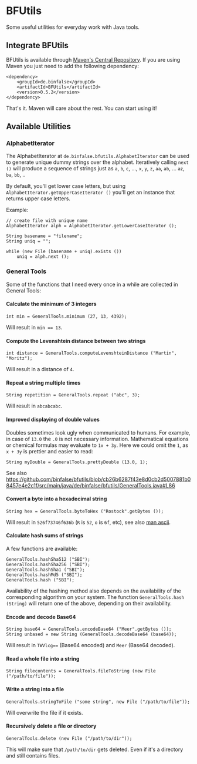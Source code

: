 # BFUtils

Some useful utilities for everyday work with Java tools.

## Integrate BFUtils


BFUtils is available through [Maven's Central Repository](http://search.maven.org/#search%7Cga%7C1%7Cg%3A%22de.binfalse%22%20AND%20a%3A%22BFUtils%22).
If you are using Maven you just need to add the following dependency:

	<dependency>
		<groupId>de.binfalse</groupId>
		<artifactId>BFUtils</artifactId>
		<version>0.5.2</version>
	</dependency>

That's it. Maven will care about the rest. You can start using it!


## Available Utilities

### AlphabetIterator

The AlphabetIterator at `de.binfalse.bfutils.AlphabetIterator` can be used to generate unique dummy strings over the alphabet.
Iteratively calling `next ()` will produce a sequence of strings just as `a`, `b`, `c`, ..., `x`, `y`, `z`, `aa`, `ab`, ... `az`, `ba`, `bb`, ..

By default, you'll get lower case letters, but using `AlphabetIterator.getUpperCaseIterator ()` you'll get an instance that returns upper case letters.

Example:

	// create file with unique name
	AlphabetIterator alph = AlphabetIterator.getLowerCaseIterator ();
	
	String basename = "filename";
	String uniq = "";
	
	while (new File (basename + uniq).exists ())
		uniq = alph.next ();


### General Tools

Some of the functions that I need every once in a while are collected in General Tools:

#### Calculate the minimum of 3 integers

	int min = GeneralTools.minimum (27, 13, 4392);

Will result in `min == 13`.

#### Compute the Levenshtein distance between two strings

	int distance = GeneralTools.computeLevenshteinDistance ("Martin", "Moritz");

Will result in a distance of `4`.

#### Repeat a string multiple times

	String repetition = GeneralTools.repeat ("abc", 3);

Will result in `abcabcabc`.

#### Improved displaying of double values

Doubles sometimes look ugly when communicated to humans. For example, in case of `13.0` the `.0` is not necessary information. Mathematical equations or chemical formulas may evaluate to `1x + 3y`. Here we could omit the `1`, as `x + 3y` is prettier and easier to read:

	String myDouble = GeneralTools.prettyDouble (13.0, 1);

See also https://github.com/binfalse/bfutils/blob/cb26b6287f43e8d0cb2d5007881b08457e4e2c1f/src/main/java/de/binfalse/bfutils/GeneralTools.java#L86

#### Convert a byte into a hexadecimal string

	String hex = GeneralTools.byteToHex ("Rostock".getBytes ());

Will result in `526f73746f636b` (`R` is `52`, `o` is `6f`, etc), see also [man ascii](http://man7.org/linux/man-pages/man7/ascii.7.html).

#### Calculate hash sums of strings

A few functions are available:

	GeneralTools.hashSha512 ("SBI");
	GeneralTools.hashSha256 ("SBI");
	GeneralTools.hashSha1 ("SBI");
	GeneralTools.hashMd5 ("SBI");
	GeneralTools.hash ("SBI");


Availability of the hashing method also depends on the availability of the corresponding algorithm on your system.
The function `GeneralTools.hash (String)` will return one of the above, depending on their availability.

#### Encode and decode Base64

	String base64 = GeneralTools.encodeBase64 ("Meer".getBytes ());
	String unbased = new String (GeneralTools.decodeBase64 (base64));

Will result in `TWVlcg==` (Base64 encoded) and `Meer` (Base64 decoded).


#### Read a whole file into a string

	String filecontents = GeneralTools.fileToString (new File ("/path/to/file"));

#### Write a string into a file

	GeneralTools.stringToFile ("some string", new File ("/path/to/file"));

Will overwrite the file if it exists.

#### Recursively delete a file or directory

	GeneralTools.delete (new File ("/path/to/dir"));

This will make sure that `/path/to/dir` gets deleted.
Even if it's a directory and still contains files.
